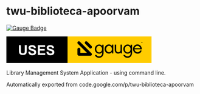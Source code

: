 # twu-biblioteca-apoorvam
[![Gauge Badge](https://cdn.rawgit.com/apoorvam/twu-biblioteca-apoorvam/master/Gauge_Badge.svg)](http://getgauge.io)

[![Gauge Badge](https://github.com/apoorvam/twu-biblioteca-apoorvam/blob/master/Gauge_Badge.svg)](http://getgauge.io)

Library Management System Application - using command line.

Automatically exported from code.google.com/p/twu-biblioteca-apoorvam
